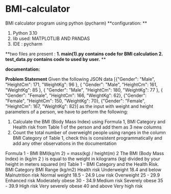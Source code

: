 # BMI-calculator
BMI calculator program using python (pycharm)
**configuration: **
1. Python 3.10
2. lib used: MATPLOTLIB AND PANDAS
3. IDE : pycharm

**two files are present :
**1. main(1).py contains code for BMI calculation
**2. test_data.py contains code to used by user.****
**

**documentation:**

**Problem Statement**
Given the following JSON data
[{"Gender": "Male", "HeightCm": 171, "WeightKg": 96 },
{ "Gender": "Male", "HeightCm": 161, "WeightKg": 85 },
{ "Gender": "Male", "HeightCm": 180, "WeightKg": 77 },
{ "Gender": "Female", "HeightCm": 166, "WeightKg": 62},
{"Gender": "Female", "HeightCm": 150, "WeightKg": 70},
{"Gender": "Female", "HeightCm": 167, "WeightKg": 82}]
as the input with weight and height parameters of a person, we have to perform the following:
1) Calculate the BMI (Body Mass Index) using Formula 1, BMI Category and Health risk
from Table 1 of the person and add them as 3 new columns
2) Count the total number of overweight people using ranges in the column BMI Category
of Table 1, check this is consistent programmatically and add any other observations in
the documentation


Formula 1 - BMI
BMI(kg/m
2) = mass(kg) / height(m)
2
The BMI (Body Mass Index) in (kg/m
2
) is equal to the weight in kilograms (kg) divided by your
height in meters squared (m)
Table 1 - BMI Category and the Health Risk.
BMI Category BMI Range (kg/m2) Health risk
Underweight 18.4 and below Malnutrition risk
Normal weight 18.5 - 24.9 Low risk
Overweight 25 - 29.9 Enhanced risk
Moderately obese 30 - 34.9 Medium risk
Severely obese 35 - 39.9 High risk
Very severely obese 40 and above Very high risk




